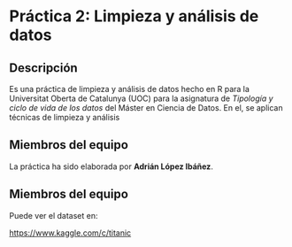 # Práctica 2: Limpieza y análisis de datos

## Descripción

Es una práctica de limpieza y análisis de datos hecho en R para la Universitat Oberta de Catalunya (UOC) para la asignatura de  _Tipología y ciclo de vida de los datos_  del Máster en Ciencia de Datos. En el, se aplican técnicas de limpieza y análisis 
## Miembros del equipo

La práctica ha sido elaborada por **Adrián López Ibáñez**.

## Miembros del equipo

Puede ver el dataset en: 

https://www.kaggle.com/c/titanic
